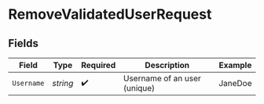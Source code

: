 # RemoveValidatedUserRequest


## Fields

| Field                        | Type                         | Required                     | Description                  | Example                      |
| ---------------------------- | ---------------------------- | ---------------------------- | ---------------------------- | ---------------------------- |
| `Username`                   | *string*                     | :heavy_check_mark:           | Username of an user (unique) | JaneDoe                      |